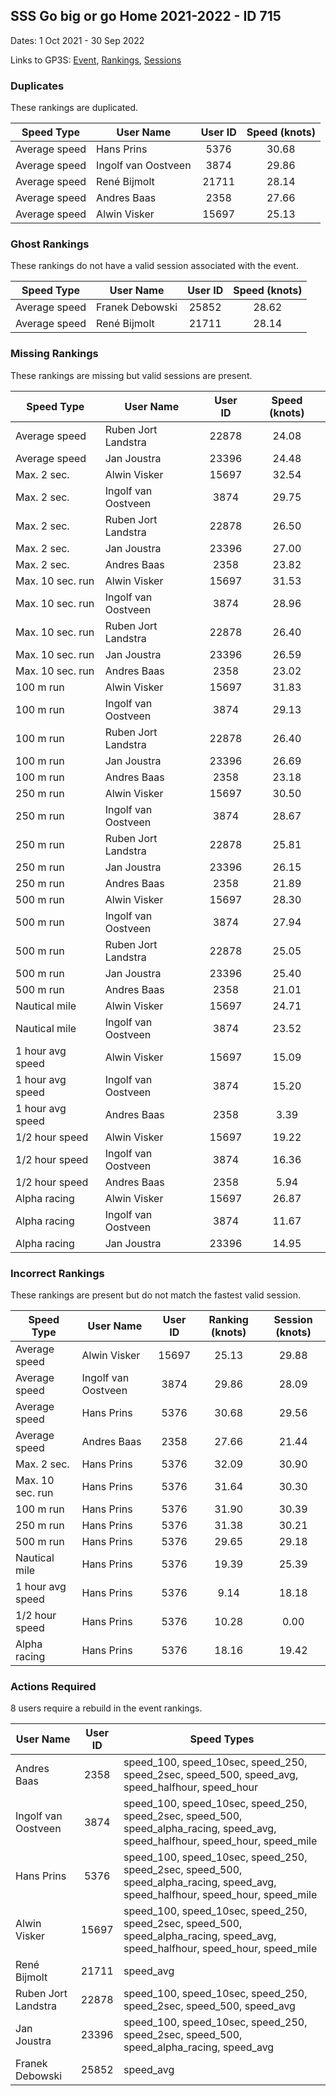 ## SSS Go big or go Home 2021-2022 - ID 715

Dates: 1 Oct 2021 - 30 Sep 2022

Links to GP3S: [Event](https://www.gps-speedsurfing.com/default.aspx?mnu=event&val=715), [Rankings](https://www.gps-speedsurfing.com/default.aspx?mnu=eventranking&val=715), [Sessions](https://www.gps-speedsurfing.com/default.aspx?mnu=eventsessions&val=715)

### Duplicates

These rankings are duplicated.

| Speed Type | User Name | User ID | Speed (knots) |
| ---------- | --------- | :-----: | :-----------: |
| Average speed | Hans Prins | 5376 | 30.68 |
| Average speed | Ingolf van Oostveen | 3874 | 29.86 |
| Average speed | René Bijmolt | 21711 | 28.14 |
| Average speed | Andres Baas | 2358 | 27.66 |
| Average speed | Alwin Visker | 15697 | 25.13 |

### Ghost Rankings

These rankings do not have a valid session associated with the event.

| Speed Type | User Name | User ID | Speed (knots) |
| ---------- | --------- | :-----: | :-----------: |
| Average speed | Franek Debowski | 25852 | 28.62 |
| Average speed | René Bijmolt | 21711 | 28.14 |

### Missing Rankings

These rankings are missing but valid sessions are present.

| Speed Type | User Name | User ID | Speed (knots) |
| ---------- | --------- | :-----: | :-----------: |
| Average speed | Ruben Jort Landstra | 22878 | 24.08 |
| Average speed | Jan Joustra | 23396 | 24.48 |
| Max. 2 sec. | Alwin Visker | 15697 | 32.54 |
| Max. 2 sec. | Ingolf van Oostveen | 3874 | 29.75 |
| Max. 2 sec. | Ruben Jort Landstra | 22878 | 26.50 |
| Max. 2 sec. | Jan Joustra | 23396 | 27.00 |
| Max. 2 sec. | Andres Baas | 2358 | 23.82 |
| Max. 10 sec. run | Alwin Visker | 15697 | 31.53 |
| Max. 10 sec. run | Ingolf van Oostveen | 3874 | 28.96 |
| Max. 10 sec. run | Ruben Jort Landstra | 22878 | 26.40 |
| Max. 10 sec. run | Jan Joustra | 23396 | 26.59 |
| Max. 10 sec. run | Andres Baas | 2358 | 23.02 |
| 100 m run | Alwin Visker | 15697 | 31.83 |
| 100 m run | Ingolf van Oostveen | 3874 | 29.13 |
| 100 m run | Ruben Jort Landstra | 22878 | 26.40 |
| 100 m run | Jan Joustra | 23396 | 26.69 |
| 100 m run | Andres Baas | 2358 | 23.18 |
| 250 m run | Alwin Visker | 15697 | 30.50 |
| 250 m run | Ingolf van Oostveen | 3874 | 28.67 |
| 250 m run | Ruben Jort Landstra | 22878 | 25.81 |
| 250 m run | Jan Joustra | 23396 | 26.15 |
| 250 m run | Andres Baas | 2358 | 21.89 |
| 500 m run | Alwin Visker | 15697 | 28.30 |
| 500 m run | Ingolf van Oostveen | 3874 | 27.94 |
| 500 m run | Ruben Jort Landstra | 22878 | 25.05 |
| 500 m run | Jan Joustra | 23396 | 25.40 |
| 500 m run | Andres Baas | 2358 | 21.01 |
| Nautical mile | Alwin Visker | 15697 | 24.71 |
| Nautical mile | Ingolf van Oostveen | 3874 | 23.52 |
| 1 hour avg speed | Alwin Visker | 15697 | 15.09 |
| 1 hour avg speed | Ingolf van Oostveen | 3874 | 15.20 |
| 1 hour avg speed | Andres Baas | 2358 | 3.39 |
| 1/2 hour speed | Alwin Visker | 15697 | 19.22 |
| 1/2 hour speed | Ingolf van Oostveen | 3874 | 16.36 |
| 1/2 hour speed | Andres Baas | 2358 | 5.94 |
| Alpha racing | Alwin Visker | 15697 | 26.87 |
| Alpha racing | Ingolf van Oostveen | 3874 | 11.67 |
| Alpha racing | Jan Joustra | 23396 | 14.95 |

### Incorrect Rankings

These rankings are present but do not match the fastest valid session.

| Speed Type | User Name | User ID | Ranking (knots) | Session (knots) |
| ---------- | --------- | :-----: | :-------------: | :-------------: |
| Average speed | Alwin Visker | 15697 | 25.13 | 29.88 |
| Average speed | Ingolf van Oostveen | 3874 | 29.86 | 28.09 |
| Average speed | Hans Prins | 5376 | 30.68 | 29.56 |
| Average speed | Andres Baas | 2358 | 27.66 | 21.44 |
| Max. 2 sec. | Hans Prins | 5376 | 32.09 | 30.90 |
| Max. 10 sec. run | Hans Prins | 5376 | 31.64 | 30.30 |
| 100 m run | Hans Prins | 5376 | 31.90 | 30.39 |
| 250 m run | Hans Prins | 5376 | 31.38 | 30.21 |
| 500 m run | Hans Prins | 5376 | 29.65 | 29.18 |
| Nautical mile | Hans Prins | 5376 | 19.39 | 25.39 |
| 1 hour avg speed | Hans Prins | 5376 | 9.14 | 18.18 |
| 1/2 hour speed | Hans Prins | 5376 | 10.28 | 0.00 |
| Alpha racing | Hans Prins | 5376 | 18.16 | 19.42 |

### Actions Required

8 users require a rebuild in the event rankings.

| User Name | User ID | Speed Types |
| --------- | :-----: | ----------- |
| Andres Baas | 2358 | speed_100, speed_10sec, speed_250, speed_2sec, speed_500, speed_avg, speed_halfhour, speed_hour |
| Ingolf van Oostveen | 3874 | speed_100, speed_10sec, speed_250, speed_2sec, speed_500, speed_alpha_racing, speed_avg, speed_halfhour, speed_hour, speed_mile |
| Hans Prins | 5376 | speed_100, speed_10sec, speed_250, speed_2sec, speed_500, speed_alpha_racing, speed_avg, speed_halfhour, speed_hour, speed_mile |
| Alwin Visker | 15697 | speed_100, speed_10sec, speed_250, speed_2sec, speed_500, speed_alpha_racing, speed_avg, speed_halfhour, speed_hour, speed_mile |
| René Bijmolt | 21711 | speed_avg |
| Ruben Jort Landstra | 22878 | speed_100, speed_10sec, speed_250, speed_2sec, speed_500, speed_avg |
| Jan Joustra | 23396 | speed_100, speed_10sec, speed_250, speed_2sec, speed_500, speed_alpha_racing, speed_avg |
| Franek Debowski | 25852 | speed_avg |
